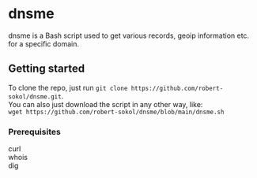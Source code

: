 # dnsme
dnsme is a Bash script used to get various records, geoip information etc.
for a specific domain.

## Getting started

To clone the repo, just run `git clone https://github.com/robert-sokol/dnsme.git`.  
You can also just download the script in any other way, like:  
`wget https://github.com/robert-sokol/dnsme/blob/main/dnsme.sh`  

### Prerequisites
curl  
whois  
dig  

